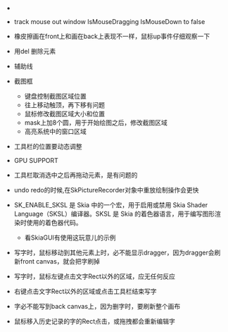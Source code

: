 - 
 - track mouse out window IsMouseDragging IsMouseDown to false
 - 橡皮擦画在front上和画在back上表现不一样，鼠标up事件仔细观察一下
 - 用del 删除元素
 - 辅助线
 - 截图框
   - 键盘控制截图区域位置
   - 往上移动触顶，再下移有问题
   - 鼠标修改截图区域大小和位置
   - mask上加8个圆，用于开始绘图之后，修改截图区域
   - 高亮系统中的窗口区域
 - 工具栏的位置要动态调整
- GPU SUPPORT
- 工具栏取消选中之后再拖动元素，是有问题的


- undo redo的时候,在SkPictureRecorder对象中重放绘制操作会更快
- SK_ENABLE_SKSL 是 Skia 中的一个宏，用于启用或禁用 Skia Shader Language（SKSL）编译器。SKSL 是 Skia 的着色器语言，用于编写图形渲染时使用的着色器代码。
  - 看SkiaGUI有使用这玩意儿的示例



- 写字时，鼠标移动到其他元素上时，必不能显示dragger，因为dragger会刷新front canvas，就会把字刷掉
- 写字时，鼠标左键点击文字Rect以外的区域，应无任何反应
- 右键点击文字Rect以外的区域或点击工具栏结束写字
- 字必不能写到back canvas上，因为删字时，要刷新整个画布
- 鼠标移入历史记录的字的Rect点击，或拖拽都会重新编辑字